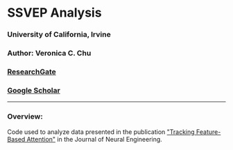 # SSVEP Analysis
### University of California, Irvine

### Author: Veronica C. Chu
### [ResearchGate](https://www.researchgate.net/profile/Veronica_Chu)
### [Google Scholar](https://scholar.google.com/citations?user=yEuvW6MAAAAJ&hl=en&oi=sra)

----

### Overview: 
Code used to analyze data presented in the publication ["Tracking Feature-Based Attention"](doi.org/10.1088/1741-2552/aaed17) in the Journal of Neural Engineering.